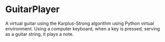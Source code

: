 # GuitarPlayer
A virtual guitar using the Karplus-Strong algorithm using Python virtual environment. Using a computer keyboard, when a key is pressed, serving as a guitar string, it plays a note.
